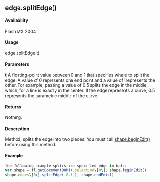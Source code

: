 ## edge.splitEdge()

#### Availability

Flash MX 2004.

#### Usage

edge.splitEdge(t)

#### Parameters

**t** A floating-point value between 0 and 1 that specifies where to split the edge. A value of 0 represents one end point and a value of 1represents the other. For example, passing a value of 0.5 splits the edge in the middle, which, for a line is exactly in the center. If the edge represents a curve, 0.5 represents the parametric middle of the curve.

#### Returns

Nothing.

#### Description

Method; splits the edge into two pieces. You must call [shape.beginEdit()](../Shape_object/shape.md) before using this method.

#### Example

```javascript
The following example splits the specified edge in half:
var shape = fl.getDocumentDOM().selection\[0\]; shape.beginEdit()
shape.edges\[0\].splitEdge( 0.5 ); shape.endEdit()

```